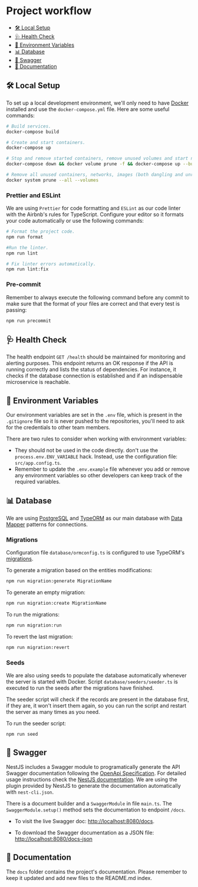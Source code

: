 # Project workflow

- [🛠 Local Setup](#-local-setup)
- [🩺 Health Check](#-health-check)
- [🔑 Environment Variables](#-environment-variables)
- [📊 Database](#-database)
- [📜 Swagger](#-swagger)
- [📘 Documentation](#-documentation)

## 🛠 Local Setup

To set up a local development environment, we'll only need to have [Docker](https://www.docker.com/) installed and use the `docker-compose.yml` file. Here are some useful commands:

```sh
# Build services.
docker-compose build

# Create and start containers.
docker-compose up

# Stop and remove started containers, remove unused volumes and start new containers.
docker-compose down && docker volume prune -f && docker-compose up --build

# Remove all unused containers, networks, images (both dangling and unreferenced) and volumes. 
docker system prune --all --volumes
```

### Prettier and ESLint

We are using `Prettier` for code formatting and `ESLint` as our code linter with the Airbnb's rules for TypeScript. Configure your editor so it formats your code automatically or use the following commands:

```sh
# Format the project code.
npm run format

#Run the linter.
npm run lint

# Fix linter errors automatically.
npm run lint:fix
```

### Pre-commit

Remember to always execute the following command before any commit to make sure that the format of your files are correct and that every test is passing:

```sh
npm run precommit
```

## 🩺 Health Check

The health endpoint `GET /health` should be maintained for monitoring and alerting purposes. This endpoint returns an OK response if the API is running correctly and lists the status of dependencies. For instance, it checks if the database connection is established and if an indispensable microservice is reachable.

## 🔑 Environment Variables

Our environment variables are set in the `.env` file, which is present in the `.gitignore` file so it is never pushed to the repositories, you'll need to ask for the credentials to other team members. 

There are two rules to consider when working with environment variables:
- They should not be used in the code directly. don't use the `process.env.ENV_VARIABLE` hack. Instead, use the configuration file: `src/app.config.ts`.
- Remember to update the `.env.example` file whenever you add or remove any environment variables so other developers can keep track of the required variables.

## 📊 Database

We are using [PostgreSQL](https://www.postgresql.org/) and [TypeORM](https://typeorm.io/) as our main database with [Data Mapper](https://github.com/typeorm/typeorm/blob/master/docs/active-record-data-mapper.md#what-is-the-data-mapper-pattern) patterns for connections.

### Migrations

Configuration file `database/ormconfig.ts` is configured to use TypeORM's [migrations](https://typeorm.io/#/migrations).

To generate a migration based on the entities modifications:

```sh
npm run migration:generate MigrationName
```

To generate an empty migration:

```sh
npm run migration:create MigrationName
```

To run the migrations:

```sh
npm run migration:run
```

To revert the last migration:

```sh
npm run migration:revert
```

### Seeds

We are also using seeds to populate the database automatically whenever the server is started with Docker. Script `database/seeders/seeder.ts` is executed to run the seeds after the migrations have finished.

The seeder script will check if the records are present in the database first, if they are, it won't insert them again, so you can run the script and restart the server as many times as you need.

To run the seeder script:

```sh
npm run seed
```

## 📜 Swagger


NestJS includes a Swagger module to programatically generate the API Swagger documentation following the [OpenApi Specification](https://swagger.io/specification/). For detailed usage instructions check the [NestJS documentation](https://docs.nestjs.com/recipes/swagger). We are using the plugin provided by NestJS to generate the documentation automatically with `nest-cli.json`.

There is a document builder and a `SwaggerModule` in file `main.ts`. The `SwaggerModule.setup()` method sets the documentation to endpoint `/docs`.

- To visit the live Swagger doc: [http://localhost:8080/docs](http://localhost:8080/docs).

- To download the Swagger documentation as a JSON file: [http://localhost:8080/docs-json](http://localhost:8080/docs-json)

## 📘 Documentation

The `docs` folder contains the project's documentation. Please remember to keep it updated and add new files to the README.md index.
